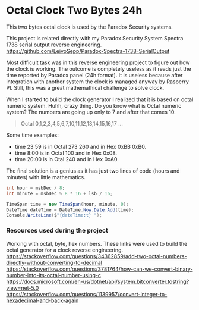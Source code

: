 # Octal Clock Two Bytes 24h
This two bytes octal clock is used by the Paradox Security systems.

This project is related directly with my Paradox Security System Spectra 1738 serial output reverse engineering.</br>
https://github.com/LeivoSepp/Paradox-Spectra-1738-SerialOutput </br>

Most difficult task was in this reverse engineering project to figure out how the clock is working. 
The outcome is completely useless as it reads just the time reported by Paradox panel (24h format). 
It is useless because after integration with another system the clock is managed anyway by Rasperry PI.
Still, this was a great mathemathical challenge to solve clock. 

When I started to build the clock generator I realized that it is based on octal numeric system. 
Huhh, crazy thing. Do you know what is Octal numeric system? The numbers are going up only to 7 and after that comes 10. 
>Octal 0,1,2,3,4,5,6,7,10,11,12,13,14,15,16,17 ...

Some time examples:
* time 23:59 is in Octal 273 260 and in Hex 0xBB 0xB0.
* time 8:00 is in Octal 100 and in Hex 0x08.
* time 20:00 is in Otal 240 and in Hex 0xA0.

The final solution is a genius as it has just two lines of code (hours and minutes) with little mathematics. </br>

```c#
int hour = msbDec / 8;
int minute = msbDec % 8 * 16 + lsb / 16;

TimeSpan time = new TimeSpan(hour, minute, 0);
DateTime dateTime = DateTime.Now.Date.Add(time);
Console.WriteLine($"{dateTime:t} ");
```

### Resources used during the project
Working with octal, byte, hex numbers.
These links were used to build the octal generator for a clock reverse engineering.</br>
https://stackoverflow.com/questions/34362859/add-two-octal-numbers-directly-without-converting-to-decimal </br>
https://stackoverflow.com/questions/3781764/how-can-we-convert-binary-number-into-its-octal-number-using-c </br>
https://docs.microsoft.com/en-us/dotnet/api/system.bitconverter.tostring?view=net-5.0 </br>
https://stackoverflow.com/questions/1139957/convert-integer-to-hexadecimal-and-back-again </br>
